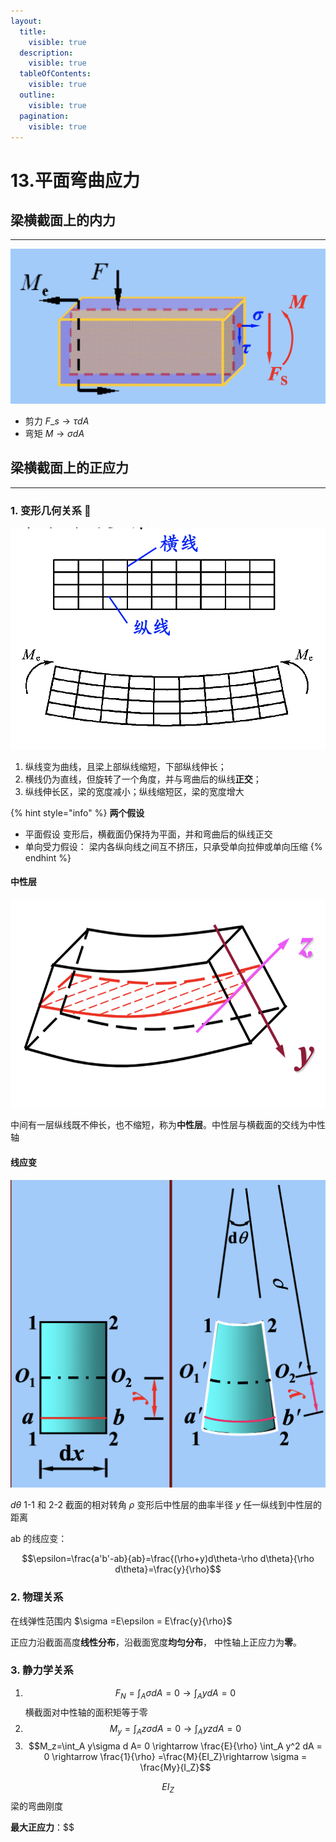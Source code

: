 ```yaml
---
layout:
  title:
    visible: true
  description:
    visible: true
  tableOfContents:
    visible: true
  outline:
    visible: true
  pagination:
    visible: true
---
```


# 13.平面弯曲应力

## 梁横截面上的内力

***

![梁横截面上的内力](../../img/梁横截面上的内力.png)

* 剪力 $F\_s \rightarrow \tau dA$
* 弯矩 $M \rightarrow \sigma dA$

## 梁横截面上的正应力

***

### 1. 变形几何关系 📐

![变形几何关系](../../img/平面弯曲几何关系.png)

1. 纵线变为曲线，且梁上部纵线缩短，下部纵线伸长；
2. 横线仍为直线，但旋转了一个角度，并与弯曲后的纵线**正交**；
3. 纵线伸长区，梁的宽度减小；纵线缩短区，梁的宽度增大

{% hint style="info" %}
**两个假设**

* 平面假设 变形后，横截面仍保持为平面，并和弯曲后的纵线正交
* 单向受力假设： 梁内各纵向线之间互不挤压，只承受单向拉伸或单向压缩
{% endhint %}

#### **中性层**

![中性层](../../img/中性层.png)

中间有一层纵线既不伸长，也不缩短，称为**中性层**。中性层与横截面的交线为中性轴

#### 线应变

![线应变](../../img/线应变示意图.png)

$d\theta$ 1-1 和 2-2 截面的相对转角 $\rho$ 变形后中性层的曲率半径 $y$ 任一纵线到中性层的距离

ab 的线应变：

$$\epsilon=\frac{a'b'-ab}{ab}=\frac{(\rho+y)d\theta-\rho d\theta}{\rho d\theta}=\frac{y}{\rho}$$

### 2. 物理关系

在线弹性范围内 $\sigma =E\epsilon = E\frac{y}{\rho}$

正应力沿截面高度**线性分布**，沿截面宽度**均匀分布**， 中性轴上正应力为**零**。

### 3. 静力学关系

1. $$F_N=\int_A \sigma dA = 0 \rightarrow \int_A y dA = 0$$ 横截面对中性轴的面积矩等于零
2. $$M_y=\int_A z\sigma d A= 0 \rightarrow \int_A yz dA = 0$$
3. $$M_z=\int_A y\sigma d A= 0 \rightarrow \frac{E}{\rho} \int_A y^2 dA = 0 \rightarrow \frac{1}{\rho} =\frac{M}{EI_Z}\rightarrow \sigma = \frac{My}{I_Z}$$

$$EI_Z$$梁的弯曲刚度

**最大正应力**：\$$

